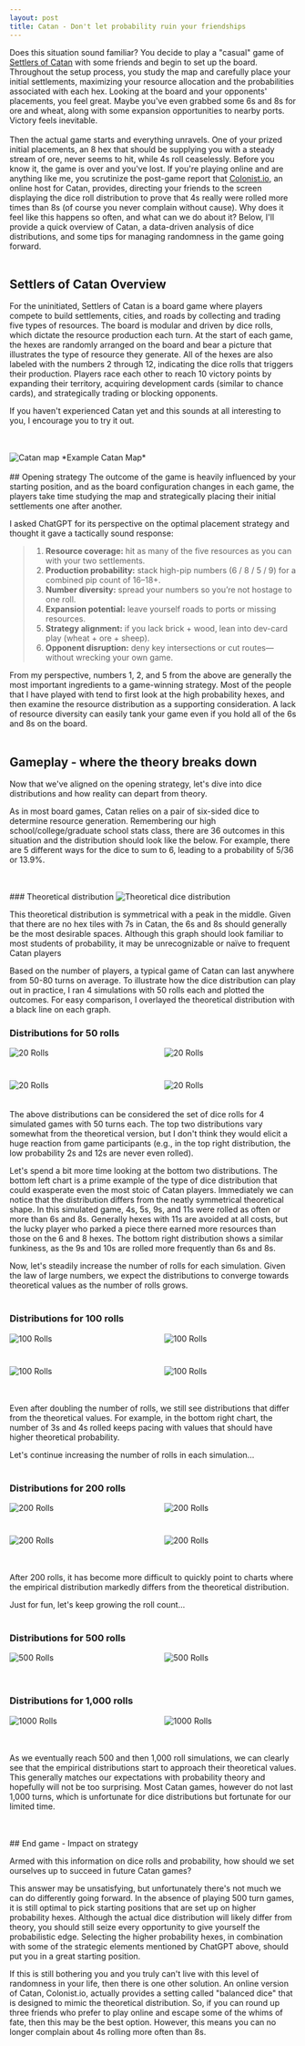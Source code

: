 ```yaml
---
layout: post
title: Catan - Don't let probability ruin your friendships
---
```



Does this situation sound familiar? You decide to play a "casual" game of <a href="https://www.catan.com/" target="_blank">Settlers of Catan</a> with some friends and begin to set up the board. Throughout the setup process, you study the map and carefully place your initial settlements, maximizing your resource allocation and the probabilities associated with each hex. Looking at the board and your opponents' placements, you feel great. Maybe you've even grabbed some 6s and 8s for ore and wheat, along with some expansion opportunities to nearby ports. Victory feels inevitable.
<br>
<br>
Then the actual game starts and everything unravels. One of your prized initial placements, an 8 hex that should be supplying you with a steady stream of ore, never seems to hit, while 4s roll ceaselessly. Before you know it, the game is over and you've lost. If you're playing online and are anything like me, you scrutinize the post-game report that <a href="https://colonist.io/" target="_blank">Colonist.io</a>, an online host for Catan, provides, directing your friends to the screen displaying the dice roll distribution to prove that 4s really were rolled more times than 8s (of course you never complain without cause). Why does it feel like this happens so often, and what can we do about it? Below, I'll provide a quick overview of Catan, a data-driven analysis of dice distributions, and some tips for managing randomness in the game going forward.
<br>
<br>
## Settlers of Catan Overview
For the uninitiated, Settlers of Catan is a board game where players compete to build settlements, cities, and roads by collecting and trading five types of resources. The board is modular and driven by dice rolls, which dictate the resource production each turn. At the start of each game, the hexes are randomly arranged on the board and bear a picture that illustrates the type of resource they generate. All of the hexes are also labeled with the numbers 2 through 12, indicating the dice rolls that triggers their production. Players race each other to reach 10 victory points by expanding their territory, acquiring development cards (similar to chance cards), and strategically trading or blocking opponents.

If you haven't experienced Catan yet and this sounds at all interesting to you, I encourage you to try it out.

<br>
<br>
<img class="text-align: center;" src="/assets/images/catan-map.png" alt="Catan map">
*Example Catan Map*
<br>
<br>
## Opening strategy
The outcome of the game is heavily influenced by your starting position, and as the board configuration changes in each game, the players take time studying the map and strategically placing their initial settlements one after another.

I asked ChatGPT for its perspective on the optimal placement strategy and thought it gave a tactically sound response:
<blockquote class="blue-quote">

<div class="catan-strategy">
  <ol class="catan-list">
    <li><strong>Resource coverage:</strong> hit as many of the five resources as you can with your two settlements.</li>
    <li><strong>Production probability:</strong> stack high-pip numbers (6 / 8 / 5 / 9) for a combined pip count of 16–18+.</li>
    <li><strong>Number diversity:</strong> spread your numbers so you’re not hostage to one roll.</li>
    <li><strong>Expansion potential:</strong> leave yourself roads to ports or missing resources.</li>
    <li><strong>Strategy alignment:</strong> if you lack brick + wood, lean into dev-card play (wheat + ore + sheep).</li>
    <li><strong>Opponent disruption:</strong> deny key intersections or cut routes—without wrecking your own game.</li>
  </ol>
</div>
</blockquote>

From my perspective, numbers 1, 2, and 5 from the above are generally the most important ingredients to a game-winning strategy. Most of the people that I have played with tend to first look at the high probability hexes, and then examine the resource distribution as a supporting consideration. A lack of resource diversity can easily tank your game even if you hold all of the 6s and 8s on the board.
<br>
<br>
## Gameplay - where the theory breaks down

Now that we've aligned on the opening strategy, let's dive into dice distributions and how reality can depart from theory.

As in most board games, Catan relies on a pair of six-sided dice to determine resource generation. Remembering our high school/college/graduate school stats class, there are 36 outcomes in this situation and the distribution should look like the below. For example, there are 5 different ways for the dice to sum to 6, leading to a probability of 5/36 or 13.9%.

<br>
<br>
### Theoretical distribution
<img class="framed-img" src="/assets/images/dice-simulation/theoretical.png" alt="Theoretical dice distribution">


This theoretical distribution is symmetrical with a peak in the middle. Given that there are no hex tiles with 7s in Catan, the 6s and 8s should generally be the most desirable spaces. Although this graph should look familiar to most students of probability, it may be unrecognizable or naïve to frequent Catan players

Based on the number of players, a typical game of Catan can last anywhere from 50-80 turns on average. To illustrate how the dice distribution can play out in practice, I ran 4 simulations with 50 rolls each and plotted the outcomes. For easy comparison, I overlayed the theoretical distribution with a black line on each graph.


### Distributions for 50 rolls
<div class = "framed-img">
<div style="display: grid; grid-template-columns: 1fr 1fr; gap: 40px;">
  <img src="/assets/images/dice-simulation/dice_50_1.png" alt="20 Rolls">
  <img src="/assets/images/dice-simulation/dice_50_2.png" alt="20 Rolls">
  <img src="/assets/images/dice-simulation/dice_50_3.png" alt="20 Rolls">
  <img src="/assets/images/dice-simulation/dice_50_4.png" alt="20 Rolls">
</div>
</div>

<br>
<br>
The above distributions can be considered the set of dice rolls for 4 simulated games with 50 turns each. The top two distributions vary somewhat from the theoretical version, but I don't think they would elicit a huge reaction from game participants (e.g., in the top right distribution, the low probability 2s and 12s are never even rolled).

Let's spend a bit more time looking at the bottom two distributions. The bottom left chart is a prime example of the type of dice distribution that could exasperate even the most stoic of Catan players. Immediately we can notice that the distribution differs from the neatly symmetrical theoretical shape. In this simulated game, 4s, 5s, 9s, and 11s were rolled as often or more than 6s and 8s. Generally hexes with 11s are avoided at all costs, but the lucky player who parked a piece there earned more resources than those on the 6 and 8 hexes.
The bottom right distribution shows a similar funkiness, as the 9s and 10s are rolled more frequently than 6s and 8s.


Now, let's steadily increase the number of rolls for each simulation. Given the law of large numbers, we expect the distributions to converge towards theoretical values as the number of rolls grows.
<br>
<br>

### Distributions for 100 rolls
<div class = "framed-img">
<div style="display: grid; grid-template-columns: 1fr 1fr; gap:40px;">
  <img src="/assets/images/dice-simulation/dice_100_1.png" alt="100 Rolls">
  <img src="/assets/images/dice-simulation/dice_100_2.png" alt="100 Rolls">
  <img src="/assets/images/dice-simulation/dice_100_3.png" alt="100 Rolls">
  <img src="/assets/images/dice-simulation/dice_100_4.png" alt="100 Rolls">
</div>
</div>

<br>
<br>

Even after doubling the number of rolls, we still see distributions that differ from the theoretical values. For example, in the bottom right chart, the number of 3s and 4s rolled keeps pacing with values that should have higher theoretical probability.

Let's continue increasing the number of rolls in each simulation...
<br>
<br>

### Distributions for 200 rolls
<div class = "framed-img">
<div style="display: grid; grid-template-columns: 1fr 1fr; gap:40px;">
  <img src="/assets/images/dice-simulation/dice_200_1.png" alt="200 Rolls">
  <img src="/assets/images/dice-simulation/dice_200_2.png" alt="200 Rolls">
  <img src="/assets/images/dice-simulation/dice_200_3.png" alt="200 Rolls">
  <img src="/assets/images/dice-simulation/dice_200_4.png" alt="200 Rolls">
</div>
</div>

<br>
<br>

After 200 rolls, it has become more difficult to quickly point to charts where the empirical distribution markedly differs from the theoretical distribution.

Just for fun, let's keep growing the roll count...
<br>
<br>

### Distributions for 500 rolls
<div class = "framed-img">
<div style="display: grid; grid-template-columns: 1fr 1fr; gap:40px;">
  <img src="/assets/images/dice-simulation/dice_500_1.png" alt="500 Rolls">
  <img src="/assets/images/dice-simulation/dice_500_2.png" alt="500 Rolls">
</div>
</div>

<br>
<br>

### Distributions for 1,000 rolls
<div class = "framed-img">
<div style="display: grid; grid-template-columns: 1fr 1fr; gap:40px;">
  <img src="/assets/images/dice-simulation/dice_1000_1.png" alt="1000 Rolls">
  <img src="/assets/images/dice-simulation/dice_1000_2.png" alt="1000 Rolls">
</div>
</div>

<br>
<br>

As we eventually reach 500 and then 1,000 roll simulations, we can clearly see that the empirical distributions start to approach their theoretical values. This generally matches our expectations with probability theory and hopefully will not be too surprising. Most Catan games, however do not last 1,000 turns, which is unfortunate for dice distributions but fortunate for our limited time.

<br>
<br>
## End game - Impact on strategy

Armed with this information on dice rolls and probability, how should we set ourselves up to succeed in future Catan games?

This answer may be unsatisfying, but unfortunately there's not much we can do differently going forward. In the absence of playing 500 turn games, it is still optimal to pick starting positions that are set up on higher probability hexes. Although the actual dice distribution will likely differ from theory, you should still seize every opportunity to give yourself the probabilistic edge. Selecting the higher probability hexes, in combination with some of the strategic elements mentioned by ChatGPT above, should put you in a great starting position.

If this is still bothering you and you truly can't live with this level of randomness in your life, then there is one other solution. An online version of Catan, Colonist.io, actually provides a setting called "balanced dice" that is designed to mimic the theoretical distribution. So, if you can round up three friends who prefer to play online and escape some of the whims of fate, then this may be the best option. However, this means you can no longer complain about 4s rolling more often than 8s.
